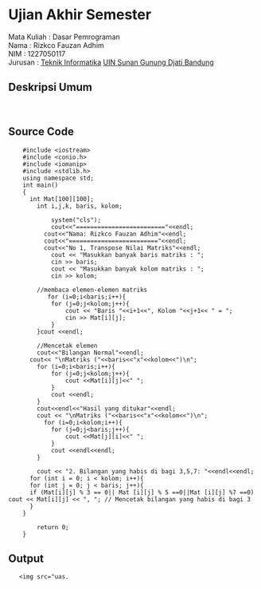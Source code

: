 
# Ujian Akhir Semester 
Mata Kuliah 	: Dasar Pemrograman
<br>Nama		: Rizkco Fauzan Adhim
<br>NIM		:	1227050117
<br>Jurusan		: [Teknik Informatika](http://if.uinsgd.ac.id/) [UIN Sunan Gunung Djati Bandung](https://uinsgd.ac.id/) 

## Deskripsi Umum
<br>

## Source Code
```
    #include <iostream>
    #include <conio.h>
    #include <iomanip>
    #include <stdlib.h>
    using namespace std;
    int main()
    {
      int Mat[100][100];
        int i,j,k, baris, kolom;

            system("cls");
            cout<<"========================="<<endl;
          cout<<"Nama: Rizkco Fauzan Adhim"<<endl;
          cout<<"========================="<<endl;
          cout<<"No 1, Transpose Nilai Matriks"<<endl;
            cout << "Masukkan banyak baris matriks : ";
            cin >> baris;
            cout << "Masukkan banyak kolom matriks : ";
            cin >> kolom;

        //membaca elemen-elemen matriks 
           for (i=0;i<baris;i++){
            for (j=0;j<kolom;j++){
                cout << "Baris "<<i+1<<", Kolom "<<j+1<< " = ";
                cin >> Mat[i][j];
            }
        }cout <<endl;

        //Mencetak elemen 
        cout<<"Bilangan Normal"<<endl;
      cout<< "\nMatriks ("<<baris<<"x"<<kolom<<")\n";
        for (i=0;i<baris;i++){
            for (j=0;j<kolom;j++){
                cout <<Mat[i][j]<<" ";
            }
            cout <<endl;
        }
        cout<<endl<<"Hasil yang ditukar"<<endl;
        cout << "\nMatriks ("<<baris<<"x"<<kolom<<")\n";
          for (i=0;i<kolom;i++){
            for (j=0;j<baris;j++){
                cout <<Mat[j][i]<<" ";
            }
            cout <<endl<<endl;
        }

        cout << "2. Bilangan yang habis di bagi 3,5,7: "<<endl<<endl;
      for (int i = 0; i < kolom; i++){
      for (int j = 0; j < baris; j++){
      if (Mat[i][j] % 3 == 0|| Mat [i][j] % 5 ==0||Mat [i][j] %7 ==0) cout << Mat[i][j] << ", "; // Mencetak bilangan yang habis di bagi 3
      }
    }

        return 0;
    }
 ```   

 ## Output
       <img src="uas.
